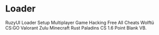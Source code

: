 # Loader
RuzyUI Loader Setup
Multiplayer Game Hacking
Free All Cheats
Wolftü
CS:GO
Valorant
Zulu
Minecraft
Rust
Paladins
CS 1.6
Point Blank
VB.

